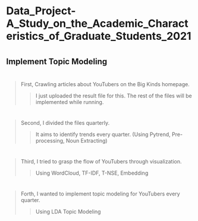 # Data_Project-A_Study_on_the_Academic_Characteristics_of_Graduate_Students_2021
#
## Implement Topic Modeling
#
> First, Crawling articles about YouTubers on the Big Kinds homepage.
>> I just uploaded the result file for this.
>> The rest of the files will be implemented while running.
#
> Second, I divided the files quarterly.
>> It aims to identify trends every quarter. (Using Pytrend, Pre-processing, Noun Extracting)
#
> Third, I tried to grasp the flow of YouTubers through visualization.
>> Using WordCloud, TF-IDF, T-NSE, Embedding
#
> Forth, I wanted to implement topic modeling for YouTubers every quarter.
>> Using LDA Topic Modeling
